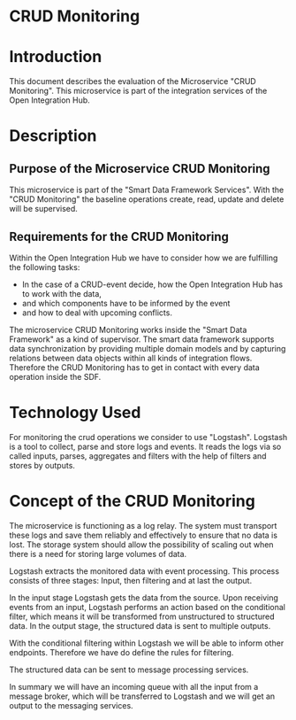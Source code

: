# CRUD Monitoring

# Introduction

This document describes the evaluation of the Microservice "CRUD Monitoring".
This microservice is part of the integration services of the Open Integration Hub.

# Description

## Purpose of the Microservice CRUD Monitoring

This microservice is part of the "Smart Data Framework Services". With the "CRUD Monitoring" the baseline operations create, read, update and delete will be supervised.

## Requirements for the CRUD Monitoring

Within the Open Integration Hub we have to consider how we are fulfilling the following tasks:

- In the case of a CRUD-event decide, how the Open Integration Hub has to work with the data,
- and which components have to be informed by the event
- and how to deal with upcoming conflicts.

The microservice CRUD Monitoring works inside the "Smart Data Framework" as a kind of supervisor. The smart data framework supports data synchronization by providing multiple domain models and by capturing relations between data objects within all kinds of integration flows. Therefore the CRUD Monitoring has to get in contact with every data operation inside the SDF.

# Technology Used

For monitoring the crud operations we consider to use "Logstash". Logstash is a tool to collect, parse and store logs and events. It reads the logs via so called inputs, parses, aggregates and filters with the help of filters and stores by outputs.

# Concept of the CRUD Monitoring

The microservice is functioning as a log relay. The system must transport these logs and save them reliably and effectively to ensure that no data is lost. The storage system should allow the possibility of scaling out when there is a need for storing large volumes of data.

Logstash extracts the monitored data with event processing. This process consists of three stages: Input, then filtering and at last the output.

In the input stage Logstash gets the data from the source. Upon receiving events from an input, Logstash performs an action based on the conditional filter, which means it will be transformed from unstructured to structured data. In the output stage, the structured data is sent to multiple outputs.

With the conditional filtering within Logstash we will be able to inform other endpoints. Therefore we have do define the rules for filtering.

The structured data can be sent to message processing services.

In summary we will have an incoming queue with all the input from a message broker, which will be transferred to Logstash and we will get an output to the messaging services.
